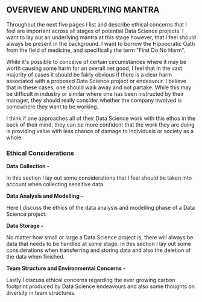 ## OVERVIEW AND UNDERLYING MANTRA

Throughout the next five pages I list and describe ethical concerns that I feel are important across all stages of potential Data Science projects. I want to lay out an underlying mantra at this stage however, that I feel should always be present in the background. I want to borrow the Hippocratic Oath from the field of medicine, and specifically the term "First Do No Harm". 

While it's possible to conceive of certain circumstances where it may be worth causing some harm for an overall net good, I feel that in the vast majority of cases it should be fairly obvious if there is a clear harm associated with a proposed Data Science project or endeavour. I believe that in these cases, one should walk away and not partake. While this may be difficult in industry or similar where one has been instructed by their manager, they should really consider whether the company involved is somewhere they want to be working. 

I think if one approaches all of their Data Science work with this ethos in the back of their mind, they can be more confident that the work they are doing is providing value with less chance of damage to individuals or society as a whole.

### Ethical Considerations

**Data Collection -**

In this section I lay out some considerations that I feel should be taken into account when collecting sensitive data.

**Data Analysis and Modelling -**

Here I discuss the ethics of the data analysis and modelling phase of a Data Science project.

**Data Storage -**

No matter how small or large a Data Science project is, there will always be data that needs to be handled at some stage. In this section I lay out some considerations when transferring and storing data and also the deletion of the data when finished.

**Team Structure and Environmental Concerns -**

Lastly I discuss ethical concerns regarding the ever growing carbon footprint produced by Data Science endeavours and also some thoughts on diversity in team structures.